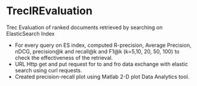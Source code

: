 # TrecIREvaluation
Trec Evaluation of ranked documents retrieved by searching on ElasticSearch Index
- For every query on ES index, computed R-precision, Average Precision, nDCG, precision@k and recall@k and F1@k (k=5,10, 20, 50, 100) to check the effectiveness of the retrieval.
- URL Http get and put request for to and fro data exchange with elastic search using curl requests.
- Created precision-recall plot using Matlab 2-D plot Data Analytics tool.
